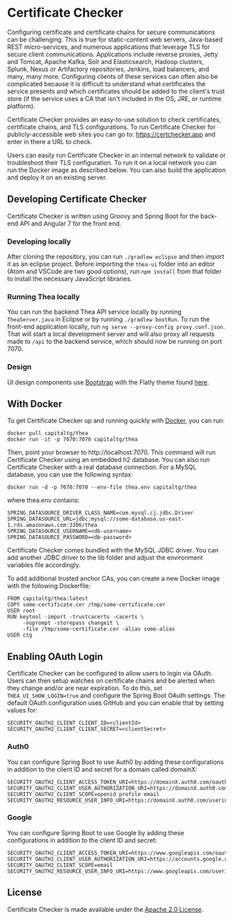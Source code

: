 Certificate Checker
=================

Configuring certificate and certificate chains for secure communications can be challenging.  This is true for static-content web servers, Java-based REST micro-services, and numerous applications that leverage TLS for secure client communications.  Applications include reverse proxies, Jetty and Tomcat, Apache Kafka, Solr and Elasticsearch, Hadoop clusters, Splunk, Nexus or Artifactory repositories, Jenkins, load balancers, and many, many more.  Configuring clients of these services can often also be complicated because it is difficult to understand what certificates the service presents and which certificates should be added to the client's trust store (if the service uses a CA that isn't included in the OS, JRE, or runtime platform).

Certificate Checker provides an easy-to-use solution to check certificates, certificate chains, and TLS configurations.  To run Certificate Checker for publicly-accessible web sites you can go to: https://certchecker.app and enter in there a URL to check.

Users can easily run Certificate Checker in an internal network to validate or troubleshoot their TLS configuration. To run it on a local network you can run the Docker image as described below.  You can also build the application and deploy it on an existing server.

## Developing Certificate Checker

Certificate Checker is written using Groovy and Spring Boot for the back-end API and Angular 7 for the front end.

### Developing locally
After cloning the repository, you can run `./gradlew eclipse` and then import it as an eclipse project.  Before importing the `thea-ui` folder into an editor (Atom and VSCode are two good options), run `npm install` from that folder to install the necessary JavaScript libraries.

### Running Thea locally
You can run the backend Thea API service locally by running `TheaServer.java` in Eclipse or by running `./gradlew bootRun`.  To run the front-end application locally, run `ng serve --proxy-config proxy.conf.json`.  That will start a local development server and will also proxy all requests made to `/api` to the backend service, which should now be running on port 7070.

### Design
UI design components use [Bootstrap](https://getbootstrap.com) with the Flatly theme found [here](https://bootswatch.com/flatly/).

## With Docker
To get Certificate Checker up and running quickly with [Docker](https://www.docker.com/), you can run:

```
docker pull capitaltg/thea
docker run -it -p 7070:7070 capitaltg/thea
```

Then, point your browser to http://localhost:7070. This command will run Certificate Checker using an embedded h2 database.  You can also run Certificate Checker with a real database connection. For a MySQL database, you can use the following syntax: 

```
docker run -d -p 7070:7070 --env-file thea.env capitaltg/thea
```

where thea.env contains:

```
SPRING_DATASOURCE_DRIVER_CLASS_NAME=com.mysql.cj.jdbc.Driver
SPRING_DATASOURCE_URL=jdbc:mysql://some-database.us-east-1.rds.amazonaws.com:3306/thea
SPRING_DATASOURCE_USERNAME=<db-username>
SPRING_DATASOURCE_PASSWORD=<db-password>
```

Certificate Checker comes bundled with the MySQL JDBC driver.  You can add another JDBC driver to the lib folder and adjust the environment variables file accordingly.

To add additional trusted anchor CAs, you can create a new Docker image with the following Dockerfile:

```
FROM capitaltg/thea:latest
COPY some-certificate.cer /tmp/some-certificate.cer
USER root
RUN keytool -import -trustcacerts -cacerts \
     -noprompt -storepass changeit \
     -file /tmp/some-certificate.cer -alias some-alias
USER ctg
```

## Enabling OAuth Login
Certificate Checker can be configured to allow users to login via OAuth.  Users can then setup watches
on certificate chains and be alerted when they change and/or are near expiration.  To do this, set
`THEA_UI_SHOW_LOGIN=true` and configure the Spring Boot OAuth settings.  The default OAuth configuration
uses GitHub and you can enable that by setting values for:
```
SECURITY_OAUTH2_CLIENT_CLIENT_ID=<clientId>
SECURITY_OAUTH2_CLIENT_CLIENT_SECRET=<clientSecret>
```

### Auth0
You can configure Spring Boot to use Auth0 by adding these configurations in addition to the client ID
and secret for a domain called domainX:
```
SECURITY_OAUTH2_CLIENT_ACCESS_TOKEN_URI=https://domainX.auth0.com/oauth/token
SECURITY_OAUTH2_CLIENT_USER_AUTHORIZATION_URI=https://domainX.auth0.com/authorize
SECURITY_OAUTH2_CLIENT_SCOPE=openid profile email
SECURITY_OAUTH2_RESOURCE_USER_INFO_URI=https://domainX.auth0.com/userinfo
```

### Google
You can configure Spring Boot to use Google by adding these configurations in addition to the client ID
and secret:
```
SECURITY_OAUTH2_CLIENT_ACCESS_TOKEN_URI=https://www.googleapis.com/oauth2/v3/token
SECURITY_OAUTH2_CLIENT_USER_AUTHORIZATION_URI=https://accounts.google.com/o/oauth2/auth
SECURITY_OAUTH2_CLIENT_SCOPE=email
SECURITY_OAUTH2_RESOURCE_USER_INFO_URI=https://www.googleapis.com/userinfo/v2/me
```

License
-------
Certificate Checker is made available under the [Apache 2.0 License](http://www.apache.org/licenses/LICENSE-2.0).
